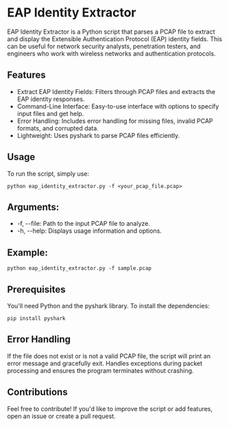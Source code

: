 # EAP Identity Extractor
EAP Identity Extractor is a Python script that parses a PCAP file to extract and display the Extensible Authentication Protocol (EAP) identity fields. This can be useful for network security analysts, penetration testers, and engineers who work with wireless networks and authentication protocols.

## Features
* Extract EAP Identity Fields: Filters through PCAP files and extracts the EAP identity responses.
* Command-Line Interface: Easy-to-use interface with options to specify input files and get help.
* Error Handling: Includes error handling for missing files, invalid PCAP formats, and corrupted data.
* Lightweight: Uses pyshark to parse PCAP files efficiently.

## Usage
To run the script, simply use:
```console
python eap_identity_extractor.py -f <your_pcap_file.pcap>
```

## Arguments:
* -f, --file: Path to the input PCAP file to analyze.
* -h, --help: Displays usage information and options.

## Example:
```console
python eap_identity_extractor.py -f sample.pcap
```

## Prerequisites
You'll need Python and the pyshark library. To install the dependencies:
```console
pip install pyshark
```
## Error Handling
If the file does not exist or is not a valid PCAP file, the script will print an error message and gracefully exit.
Handles exceptions during packet processing and ensures the program terminates without crashing.

## Contributions
Feel free to contribute! If you'd like to improve the script or add features, open an issue or create a pull request.
